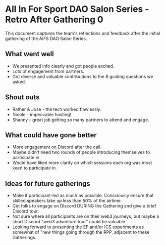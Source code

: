 # All In For Sport DAO Salon Series - Retro After Gathering 0

This document captures the team's reflections and feedback after the initial gathering of the AIFS DAO Salon Series.

## What went well

- We presented info clearly and got people excited.
- Lots of engagement from partners.
- Got diverse and valuable contributions to the 8 guiding questions we asked.

## Shout outs

- Rather & Jose - the tech worked flawlessly.
- Nicole - impeccable hosting!
- Shanny - great job getting so many partners to attend and engage.

## What could have gone better

- More engagement on Discord after the call.
- Maybe didn't need two rounds of people introducing themselves to participate in.
- Would have liked more clarity on which sessions each org was most keen to participate in.

## Ideas for future gatherings

- Make it participant-led as much as possible. Consciously ensure that skilled speakers take up less than 50% of the airtime.
- Get folks to engage on Discord DURING the Gathering and give a brief Discord tour.
- Not sure where all participants are on their web3 journeys, but maybe a short Discord "web3 adventure tour" could be valuable.
- Looking forward to presenting the EF and/or ICS experiments as somewhat of "new things going through the RPP, adjacent to these Gatherings.
